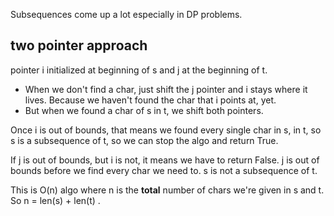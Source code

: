 Subsequences come up a lot especially in DP problems.

## two pointer approach

pointer i initialized at beginning of s and j at the beginning of t.

- When we don't find a char, just shift the j pointer and i stays where it lives. Because we haven't found the char that
  i points at, yet.
- But when we found a char of s in t, we shift both pointers.

Once i is out of bounds, that means we found every single char in s, in t, so s is a subsequence of t, so we can stop
the algo and return True.

If j is out of bounds, but i is not, it means we have to return False. j is out of bounds before we find every char we
need to. s is not a subsequence of t.

This is O(n) algo where n is the **total** number of chars we're given in s and t. So n = len(s) + len(t) .